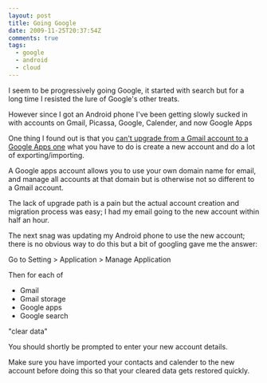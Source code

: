 ```yaml
---
layout: post
title: Going Google
date: 2009-11-25T20:37:54Z
comments: true
tags:
  - google
  - android
  - cloud
---
```


I seem to be progressively going Google, it started with search but for a long time I resisted the lure of Google's other treats.

However since I got an Android phone I've been getting slowly sucked in with accounts on Gmail, Picassa, Google, Calender, and now Google Apps

One thing I found out is that you [can't upgrade from a Gmail account to a Google Apps one](http://www.google.com/support/forum/p/Google+Apps/thread?tid=5e6502d85823b15f&hl=en&fid=5e6502d85823b15f000479078747d294) what you have to do is create a new account and do a lot of exporting/importing.

A Google apps account allows you to use your own domain name for email, and manage all accounts at that domain but is otherwise not so different to a Gmail account.

The lack of upgrade path is a pain but the actual account creation and migration process was easy; I had my email going to the new account within half an hour.

The next snag was updating my Android phone to use the new account; there is no obvious way to do this but a bit of googling gave me the answer:

Go to Setting > Application > Manage Application

Then for each of

- Gmail
- Gmail storage
- Google apps
- Google search

"clear data"

You should shortly be prompted to enter your new account details.

Make sure you have imported your contacts and calender to the new account before doing this so that your cleared data gets restored quickly.
